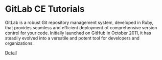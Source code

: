 # GitLab CE Tutorials

GitLab is a robust Git repository management system, developed in Ruby, that provides seamless and efficient deployment of comprehensive version control for your code. Initially launched on GitHub in October 2011, it has steadily evolved into a versatile and potent tool for developers and organizations. 

[Detail](https://eduitfree.com/courses/gitlab-ce-tutorials)